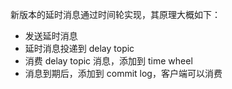 新版本的延时消息通过时间轮实现，其原理大概如下：

- 发送延时消息
- 延时消息投递到 delay topic
- 消费 delay topic 消息，添加到 time wheel
- 消息到期后，添加到 commit log，客户端可以消费